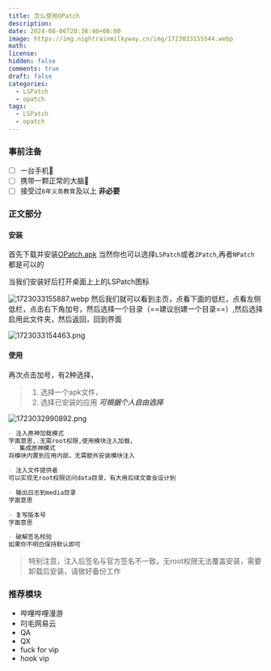 ```yaml
---
title: 怎么使用OPatch
description: 
date: 2024-08-06T20:38:40+08:00
image: https://img.nightrainmilkyway.cn/img/1723033155544.webp
math: 
license: 
hidden: false
comments: true
draft: false
categories:
  - LSPatch
  - opatch
tags:
  - LSPatch
  - opatch
---
```


### 事前注备

- [ ] 一台手机📱
- [ ] 携带一颗正常的大脑🧠
- [ ] 接受过`6年义务教育`及以上 **非必要**

### 正文部分

#### 安装
首先下载并安装[OPatch.apk](http://pan.nightrainmilkyway.cn/)
当然你也可以选择`LSPatch`或者`ZPatch`,再者`NPatch` 都是可以的

当我们安装好后打开桌面上上的LSPatch图标

![1723033155887.webp](https://img.nightrainmilkyway.cn/img/1723033155887.webp)
然后我们就可以看到主页，点看下面的低栏，点看左侧低栏，点击右下角加号，然后选择一个目录（==建议创建一个目录==）,然后选择启用此文件夹，然后返回，回到界面

![1723033154463.png](https://img.nightrainmilkyway.cn/img/1723033154463.png)

#### 使用

再次点击加号，有2种选择，
> 1. 选择一个apk文件，
> 2. 选择已安装的应用
> ***可根据个人自由选择***

![1723032990892.png](https://img.nightrainmilkyway.cn/img/1723032990892.png)

``` md
- 注入原神加载模式
字面意思,.无需root权限,使用模块注入加载，
 - 集成原神模式
将模块内置到应用内部，无需额外安装模块注入

- 注入文件提供者
可以实现无root权限访问data目录，有大用后续文章会设计到

- 输出日志到media目录
字面意思

- 复写版本号
字面意思

- 破解签名校验
如果你不明白保持默认即可
```

> 特别注意，注入后签名与官方签名不一致，无root权限无法覆盖安装，需要卸载后安装，请做好备份工作


### 推荐模块
- 哔哩哔哩漫游
- 叼毛网易云
- QA
- QX
- fuck for vip
- hook vip